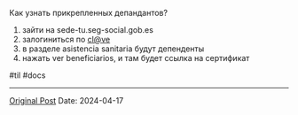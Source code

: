 Как узнать прикрепленных депандантов?

1. зайти на sede-tu.seg-social.gob.es
2. залогиниться по [cl@ve](865.md) 
3. в разделе asistencia sanitaria будут депенденты
4. нажать ver beneficiarios,  и там будет ссылка на сертификат

#til #docs

---
[Original Post](https://t.me/lev2tarragona/2113)
Date: 2024-04-17
